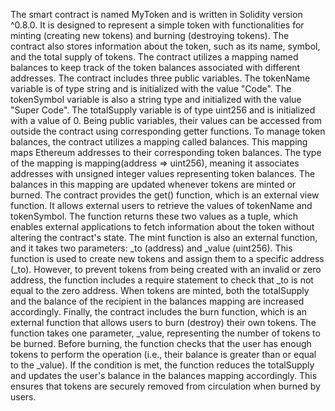 The smart contract is named MyToken and is written in Solidity version ^0.8.0. It is designed to represent a simple token with functionalities for minting (creating new tokens) and burning (destroying tokens). The contract also stores information about the token, such as its name, symbol, and the total supply of tokens. The contract utilizes a mapping named balances to keep track of the token balances associated with different addresses. The contract includes three public variables. The tokenName variable is of type string and is initialized with the value "Code". The tokenSymbol variable is also a string type and initialized with the value "Super Code". The totalSupply variable is of type uint256 and is initialized with a value of 0. Being public variables, their values can be accessed from outside the contract using corresponding getter functions.
To manage token balances, the contract utilizes a mapping called balances. This mapping maps Ethereum addresses to their corresponding token balances. The type of the mapping is mapping(address => uint256), meaning it associates addresses with unsigned integer values representing token balances. The balances in this mapping are updated whenever tokens are minted or burned. The contract provides the get() function, which is an external view function. It allows external users to retrieve the values of tokenName and tokenSymbol. The function returns these two values as a tuple, which enables external applications to fetch information about the token without altering the contract's state. The mint function is also an external function, and it takes two parameters: _to (address) and _value (uint256). This function is used to create new tokens and assign them to a specific address (_to). However, to prevent tokens from being created with an invalid or zero address, the function includes a require statement to check that _to is not equal to the zero address. When tokens are minted, both the totalSupply and the balance of the recipient in the balances mapping are increased accordingly. Finally, the contract includes the burn function, which is an external function that allows users to burn (destroy) their own tokens. The function takes one parameter, _value, representing the number of tokens to be burned. Before burning, the function checks that the user has enough tokens to perform the operation (i.e., their balance is greater than or equal to the _value). If the condition is met, the function reduces the totalSupply and updates the user's balance in the balances mapping accordingly. This ensures that tokens are securely removed from circulation when burned by users.
